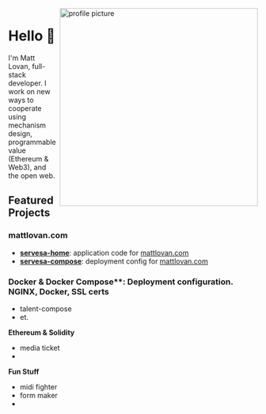 <img alt="profile picture" align="right" width="400" height="400" src="https://pbs.twimg.com/profile_images/1285652399521009665/W18Mg62k_400x400.jpg">

# Hello 👋
I'm Matt Lovan, full-stack developer. I work on new ways to cooperate using mechanism design, programmable value (Ethereum & Web3), and the open web.


## Featured Projects

### mattlovan.com
- [**servesa-home**](https:github.com): application code for [mattlovan.com](https://mattlovan.com)
- [**servesa-compose**](https:github.com): deployment config for [mattlovan.com](https://mattlovan.com)


### Docker & Docker Compose**: Deployment configuration. NGINX, Docker, SSL certs

- talent-compose
- et.

**Ethereum & Solidity**
- media ticket
- 

**Fun Stuff**
- midi fighter
- form maker
- 


